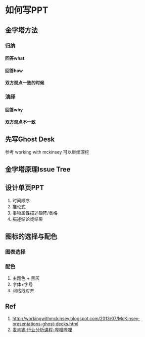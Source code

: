 # 如何写PPT
## 金字塔方法
### 归纳
#### 回答what
#### 回答how
#### 双方观点一致的时候
### 演绎
#### 回答why
#### 双方观点不一致
## 先写Ghost Desk
参考 working with mckinsey
可以继续深挖
## 金字塔原理Issue Tree
## 设计单页PPT
1. 时间顺序
2. 推论式
3. 事物属性描述矩阵/表格
4. 描述结论或结果
## 图标的选择与配色
### 图表选择
### 配色
1. 主题色 + 黑灰
2. 字体+字号
3. 网格线对齐

## Ref
1. http://workingwithmckinsey.blogspot.com/2013/07/McKinsey-presentations-ghost-decks.html
2. [麦肯锡·行业分析课程-哔哩哔哩](https://b23.tv/XGwFWW)
